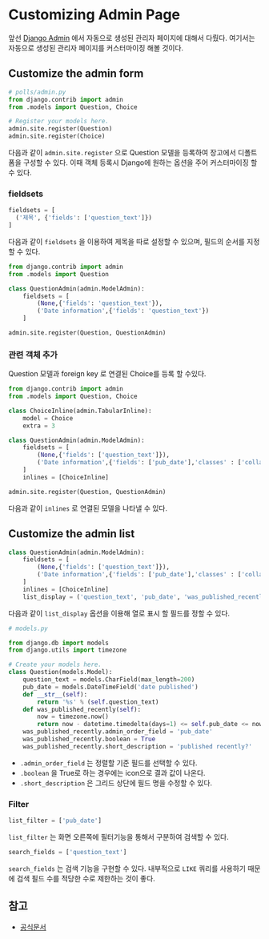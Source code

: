 # Customizing Admin Page

앞선 [Django Admin](./2019-03-08-admin.md) 에서 자동으로 생성된 관리자 페이지에 대해서 다뤘다. 여기서는 자동으로 생성된 관리자 페이지를 커스터마이징 해볼 것이다.



## Customize the admin form

```python
# polls/admin.py
from django.contrib import admin
from .models import Question, Choice

# Register your models here.
admin.site.register(Question)
admin.site.register(Choice)
```

다음과 같이 `admin.site.register` 으로 Question 모델을 등록하여 장고에서 디폴트 폼을 구성할 수 있다. 이때 객체 등록시 Django에 원하는 옵션을 주어 커스터마이징 할 수 있다.

### fieldsets

```python
fieldsets = [
  ('제목', {'fields': ['question_text']})
]
```

다음과 같이 `fieldsets` 을 이용하여 제목을 따로 설정할 수 있으며, 필드의 순서를 지정할 수 있다.

```python
from django.contrib import admin
from .models import Question

class QuestionAdmin(admin.ModelAdmin):
	fieldsets = [
		(None,{'fields': 'question_text'}),
		('Date information',{'fields': 'question_text'})
	]

admin.site.register(Question, QuestionAdmin)
```

### 관련 객체 추가

Question 모델과 foreign key 로 연결된 Choice를 등록 할 수있다.

```python
from django.contrib import admin
from .models import Question, Choice

class ChoiceInline(admin.TabularInline):
	model = Choice
	extra = 3

class QuestionAdmin(admin.ModelAdmin):
	fieldsets = [
		(None,{'fields': ['question_text']}),
		('Date information',{'fields': ['pub_date'],'classes' : ['collapse']})
	]
	inlines = [ChoiceInline]

admin.site.register(Question, QuestionAdmin)
```

다음과 같이 `inlines` 로 연결된 모델을 나타낼 수 있다.

## Customize the admin list

```python
class QuestionAdmin(admin.ModelAdmin):
	fieldsets = [
		(None,{'fields': ['question_text']}),
		('Date information',{'fields': ['pub_date'],'classes' : ['collapse']})
	]
	inlines = [ChoiceInline]
	list_display = ('question_text', 'pub_date', 'was_published_recently')
```

다음과 같이 `list_display` 옵션을 이용해 열로 표시 할 필드를 정할 수 있다.

```python
# models.py

from django.db import models
from django.utils import timezone

# Create your models here.
class Question(models.Model):
	question_text = models.CharField(max_length=200)
	pub_date = models.DateTimeField('date published')
	def __str__(self):
		return '%s' % (self.question_text)
	def was_published_recently(self):
		now = timezone.now()
		return now - datetime.timedelta(days=1) <= self.pub_date <= now
	was_published_recently.admin_order_field = 'pub_date'
	was_published_recently.boolean = True
	was_published_recently.short_description = 'published recently?'
```

- `.admin_order_field` 는 정렬할 기준 필드를 선택할 수 있다. 
- `.boolean` 을 True로 하는 경우에는 icon으로 결과 값이 나온다. 
- `.short_description` 은 그리드 상단에 필드 명을 수정할 수 있다.

### Filter

```python
list_filter = ['pub_date']
```

`list_filter` 는 화면 오른쪽에 필터기능을 통해서 구분하여 검색할 수 있다.

```python
search_fields = ['question_text']
```

`search_fields` 는 검색 기능을 구현할 수 있다. 내부적으로 `LIKE` 쿼리를 사용하기 때문에 검색 필드 수를 적당한 수로 제한하는 것이 좋다.

## 참고

- [공식문서](https://docs.djangoproject.com/ko/2.2/ref/contrib/admin/)


